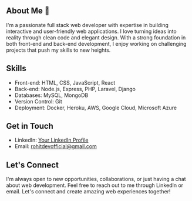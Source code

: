## About Me :rocket:
I'm a passionate full stack web developer with expertise in building interactive and user-friendly web applications. I love turning ideas into reality through clean code and elegant design. With a strong foundation in both front-end and back-end development, I enjoy working on challenging projects that push my skills to new heights.

## Skills
- Front-end: HTML, CSS, JavaScript, React
- Back-end: Node.js, Express, PHP, Laravel, Django
- Databases: MySQL, MongoDB
- Version Control: Git
- Deployment: Docker, Heroku, AWS, Google Cloud, Microsoft Azure 

## Get in Touch
- LinkedIn: [Your LinkedIn Profile](https://www.linkedin.com/in/rohit--kashyap/)
- Email: rohitdevofficial@gmail.com

## Let's Connect
I'm always open to new opportunities, collaborations, or just having a chat about web development. Feel free to reach out to me through LinkedIn or email. Let's connect and create amazing web experiences together!


